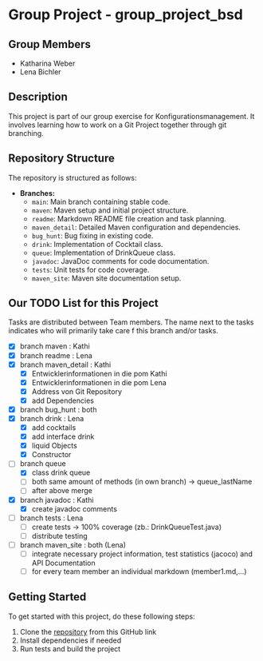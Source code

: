 # Group Project - group_project_bsd
## Group Members
- Katharina Weber
- Lena Bichler

## Description
This project is part of our group exercise for Konfigurationsmanagement.
It involves learning how to work on a Git Project together through git branching.

## Repository Structure
The repository is structured as follows:
- **Branches:**
    - `main`: Main branch containing stable code.
    - `maven`: Maven setup and initial project structure.
    - `readme`: Markdown README file creation and task planning.
    - `maven_detail`: Detailed Maven configuration and dependencies.
    - `bug_hunt`: Bug fixing in existing code.
    - `drink`: Implementation of Cocktail class.
    - `queue`: Implementation of DrinkQueue class.
    - `javadoc`: JavaDoc comments for code documentation.
    - `tests`: Unit tests for code coverage.
    - `maven_site`: Maven site documentation setup.

## Our TODO List for this Project
Tasks are distributed between Team members. The name next to the tasks
indicates who will primarily take care f this branch and/or tasks.
- [x] branch maven : Kathi
- [x] branch readme : Lena
- [x] branch maven_detail : Kathi
    - [x] Entwicklerinformationen in die pom Kathi
    - [x] Entwicklerinformationen in die pom Lena
    - [x] Address von Git Repository
    - [x] add Dependencies
- [x] branch bug_hunt : both
- [x] branch drink : Lena
    - [x] add cocktails
    - [x] add interface drink
    - [x] liquid Objects
    - [x] Constructor
- [ ] branch queue
    - [x] class drink queue
    - [ ] both same amount of methods (in own branch) -> queue_lastName
    - [ ] after above merge
- [x] branch javadoc : Kathi
    - [x] create javadoc comments
- [ ] branch tests : Lena
    - [ ] create tests -> 100% coverage (zb.: DrinkQueueTest.java)
    - [ ] distribute testing
- [ ] branch maven_site : both (Lena)
    - [ ] integrate necessary project information, test statistics (jacoco) and API Documentation
    - [ ] for every team member an individual markdown (member1.md,...)

## Getting Started
To get started with this project, do these following steps:
1. Clone the [repository](https://github.com/KatharinaWeber/group_project_BSD.git) from this GitHub link
2. Install dependencies if needed
3. Run tests and build the project
